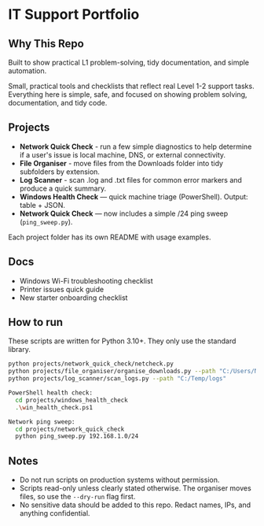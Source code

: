 # IT Support Portfolio

## Why This Repo

Built to show practical L1 problem-solving, tidy documentation, and simple automation.

Small, practical tools and checklists that reflect real Level 1-2 support tasks. Everything here is simple, safe, and focused on showing problem solving, documentation, and tidy code.

## Projects

- **Network Quick Check** - run a few simple diagnostics to help determine if a user's issue is local machine, DNS, or external connectivity.
- **File Organiser** - move files from the Downloads folder into tidy subfolders by extension.
- **Log Scanner** - scan .log and .txt files for common error markers and produce a quick summary.
- **Windows Health Check** — quick machine triage (PowerShell). Output: table + JSON.
- **Network Quick Check** — now includes a simple /24 ping sweep (`ping_sweep.py`).

Each project folder has its own README with usage examples.

## Docs

- Windows Wi-Fi troubleshooting checklist
- Printer issues quick guide
- New starter onboarding checklist

## How to run

These scripts are written for Python 3.10+. They only use the standard library.

```bash
python projects/network_quick_check/netcheck.py
python projects/file_organiser/organise_downloads.py --path "C:/Users/Name/Downloads"
python projects/log_scanner/scan_logs.py --path "C:/Temp/logs"
```
```bash
PowerShell health check:
  cd projects/windows_health_check
  .\win_health_check.ps1

Network ping sweep:
  cd projects/network_quick_check
  python ping_sweep.py 192.168.1.0/24
```

## Notes

- Do not run scripts on production systems without permission.
- Scripts read-only unless clearly stated otherwise. The organiser moves files, so use the `--dry-run` flag first.
- No sensitive data should be added to this repo. Redact names, IPs, and anything confidential.
